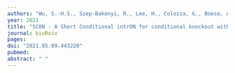 ```yaml
---
authors: "Wu, S.-H.S., Szep-Bakonyi, R., Lee, H., Colozza, G., Boese, A., **Gert, K.R.**, Hallay, N., Kim, J., Zhu, Y., Pilat-Carotta, S., Theussl, H.-C., **Pauli, A.**, Koo, B.-K."
year: 2021
title: "SCON - A Short Conditional intrON for conditional knockout with one-step zygote injection"
journal: bioRxiv
pages: 
doi: "2021.05.09.443220"
pubmed: 
abstract: " "
---
```

